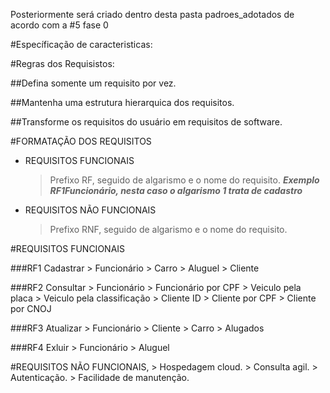 Posteriormente será criado dentro desta pasta padroes_adotados de acordo com a #5 fase 0

#Específicação de caracteristicas:

#Regras dos Requisistos:

##Defina somente um requisito por vez.

##Mantenha uma estrutura hierarquica dos requisitos.

##Transforme os requisitos do usuário em requisitos de software.

#FORMATAÇÃO DOS REQUISITOS
 - REQUISITOS FUNCIONAIS
    > Prefixo RF, seguido de algarismo e o nome do requisito. ***Exemplo RF1Funcionário, nesta caso o algarismo 1 trata de
    > cadastro***
 - REQUISITOS NÃO FUNCIONAIS
    > Prefixo RNF, seguido de algarismo  e o nome do requisito.

#REQUISITOS FUNCIONAIS

###RF1 Cadastrar
    > Funcionário
    > Carro 
    > Aluguel 
    > Cliente

###RF2 Consultar
    > Funcionário
    > Funcionário por CPF
    > Veiculo pela placa 
    > Veiculo pela classificação 
    > Cliente ID
    > Cliente por CPF
    > Cliente por CNOJ 

###RF3 Atualizar
    > Funcionário
    > Cliente
    > Carro 
    > Alugados

###RF4 Exluir
    > Funcionário
    > Aluguel 

#REQUISITOS NÃO FUNCIONAIS,
    > Hospedagem cloud.
    > Consulta agil.
    > Autenticação.
    > Facilidade de manutenção.
